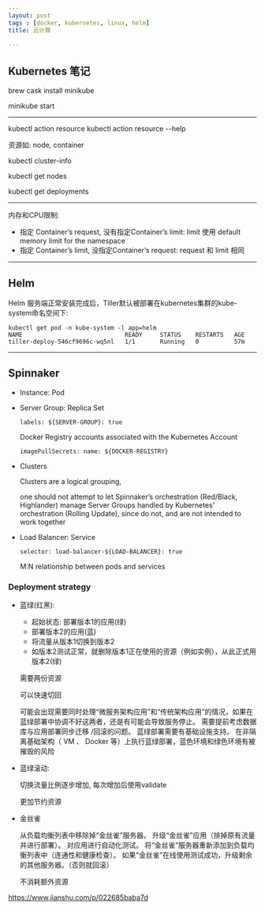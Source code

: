 ```yaml
---
layout: post
tags : [docker, kubernetes, linux, helm]
title: 云计算

---
```


## Kubernetes 笔记

brew cask install minikube

minikube start

---

kubectl action resource 
kubectl action resource --help

资源如: node, container


kubectl cluster-info

kubectl get nodes

kubectl get deployments


----

内存和CPU限制:

* 指定 Container’s request, 没有指定Container’s limit: limit 使用 default memory limit for the namespace
* 指定 Container’s limit, 没指定Container’s request: request 和 limit 相同


---

## Helm


Helm 服务端正常安装完成后，Tiller默认被部署在kubernetes集群的kube-system命名空间下:

```
kubectl get pod -n kube-system -l app=helm
NAME                             READY     STATUS    RESTARTS   AGE
tiller-deploy-546cf9696c-wq5nl   1/1       Running   0          57m
```

---

## Spinnaker

* Instance: Pod

* Server Group: Replica Set

  `labels: ${SERVER-GROUP}: true`

   Docker Registry accounts associated with the Kubernetes Account

   `imagePullSecrets: name: ${DOCKER-REGISTRY}`

* Clusters

  Clusters are a logical grouping,

  one should not attempt to let Spinnaker’s orchestration (Red/Black, Highlander) manage Server Groups handled by Kubernetes’ orchestration (Rolling Update), since do not, and are not intended to work together

* Load Balancer: Service

  `selector: load-balancer-${LOAD-BALANCER}: true`

  M:N relationship between pods and services

### Deployment strategy

* 蓝绿(红黑):

  * 起始状态: 部署版本1的应用(绿)
  * 部署版本2的应用(蓝)
  * 将流量从版本1切换到版本2
  * 如版本2测试正常，就删除版本1正在使用的资源（例如实例），从此正式用版本2(绿)

  需要两份资源

  可以快速切回
  
  可能会出现需要同时处理“微服务架构应用”和“传统架构应用”的情况，如果在蓝绿部署中协调不好这两者，还是有可能会导致服务停止。
  需要提前考虑数据库与应用部署同步迁移 /回滚的问题。
  蓝绿部署需要有基础设施支持。
  在非隔离基础架构（ VM 、 Docker 等）上执行蓝绿部署，蓝色环境和绿色环境有被摧毁的风险

* 蓝绿滚动:

  切换流量比例逐步增加, 每次增加后使用validate


  更加节约资源

* 金丝雀

  从负载均衡列表中移除掉“金丝雀”服务器。
  升级“金丝雀”应用（排掉原有流量并进行部署）。
  对应用进行自动化测试。
  将“金丝雀”服务器重新添加到负载均衡列表中（连通性和健康检查）。
  如果“金丝雀”在线使用测试成功，升级剩余的其他服务器。（否则就回滚）

  不消耗额外资源


<https://www.jianshu.com/p/022685baba7d>
